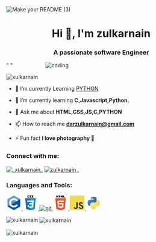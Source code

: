 <img width="1751" alt="Make your README (3)" src="https://github.com/Xulkarnain/Xulkarnain/assets/150577751/90ec5dfb-46d2-43d0-9d28-84ae13b9655e">

<h1 align="center">Hi 👋, I'm zulkarnain</h1>
<h3 align="center">A passionate software Engineer</h3>

<Img align="right" alt="coding" width="400" src="[Furqan0101/Furqanbandey1](https://www.google.com/url?sa=i&url=https%3A%2F%2Fgifsec.com%2Fluffy-gifs%2F&psig=AOvVaw254mRLVsaLUAT12aPusfSG&ust=1718351805203000&source=images&cd=vfe&opi=89978449&ved=0CBQQjRxqFwoTCPCf9byN2IYDFQAAAAAdAAAAABAR)">
"
"

<p align="left"> <img src="https://komarev.com/ghpvc/?username=xulkarnain&label=Profile%20views&color=0e75b6&style=flat" alt="xulkarnain" /> </p>

- 🔭 I’m currently Learning [PYTHON](https://github.com/Xulkarnain/TECHNOHACKS_EDUTECH)

- 🌱 I’m currently learning **C,Javascript,Python.**

- 💬 Ask me about **HTML,CSS,JS,C,PYTHON**

- 📫 How to reach me **darzulkarnain@gmail.com**

- ⚡ Fun fact **I love photography 📸**

<h3 align="left">Connect with me:</h3>
<p align="left">
<a href="https://twitter.com/_xulkarnain_" target="blank"><img align="center" src="https://raw.githubusercontent.com/rahuldkjain/github-profile-readme-generator/master/src/images/icons/Social/twitter.svg" alt="_xulkarnain_" height="30" width="40" /></a>
<a href="https://linkedin.com/in/zulkarnain ." target="blank"><img align="center" src="https://raw.githubusercontent.com/rahuldkjain/github-profile-readme-generator/master/src/images/icons/Social/linked-in-alt.svg" alt="zulkarnain ." height="30" width="40" /></a>
</p>

<h3 align="left">Languages and Tools:</h3>
<p align="left"> <a href="https://www.cprogramming.com/" target="_blank" rel="noreferrer"> <img src="https://raw.githubusercontent.com/devicons/devicon/master/icons/c/c-original.svg" alt="c" width="40" height="40"/> </a> <a href="https://www.w3schools.com/css/" target="_blank" rel="noreferrer"> <img src="https://raw.githubusercontent.com/devicons/devicon/master/icons/css3/css3-original-wordmark.svg" alt="css3" width="40" height="40"/> </a> <a href="https://git-scm.com/" target="_blank" rel="noreferrer"> <img src="https://www.vectorlogo.zone/logos/git-scm/git-scm-icon.svg" alt="git" width="40" height="40"/> </a> <a href="https://www.w3.org/html/" target="_blank" rel="noreferrer"> <img src="https://raw.githubusercontent.com/devicons/devicon/master/icons/html5/html5-original-wordmark.svg" alt="html5" width="40" height="40"/> </a> <a href="https://developer.mozilla.org/en-US/docs/Web/JavaScript" target="_blank" rel="noreferrer"> <img src="https://raw.githubusercontent.com/devicons/devicon/master/icons/javascript/javascript-original.svg" alt="javascript" width="40" height="40"/> </a> <a href="https://www.python.org" target="_blank" rel="noreferrer"> <img src="https://raw.githubusercontent.com/devicons/devicon/master/icons/python/python-original.svg" alt="python" width="40" height="40"/> </a> </p>

<p><img align="left" src="https://github-readme-stats.vercel.app/api/top-langs?username=xulkarnain&show_icons=true&locale=en&layout=compact" alt="xulkarnain" /></p>

<p>&nbsp;<img align="center" src="https://github-readme-stats.vercel.app/api?username=xulkarnain&show_icons=true&locale=en" alt="xulkarnain" /></p>

<p><img align="center" src="https://github-readme-streak-stats.herokuapp.com/?user=xulkarnain&" alt="xulkarnain" /></p>
